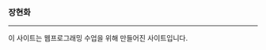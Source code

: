 <!DOCTYPE html>
<html>
<head>
<title>my website</title>
</head>
<body>
<h3>장현화</h3>
<hr>
이 사이트는 웹프로그래밍 수업을 위해 만들어진 사이트입니다.
</body>
</html>
